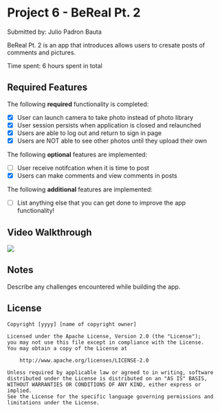 # Project 6 - BeReal Pt. 2

Submitted by: Julio Padron Bauta

BeReal Pt. 2 is an app that introduces allows users to cresate posts of comments and pictures.

Time spent: 6 hours spent in total

## Required Features

The following **required** functionality is completed:

- [x] User can launch camera to take photo instead of photo library
- [x] User session persists when application is closed and relaunched
- [x] Users are able to log out and return to sign in page
- [x] Users are NOT able to see other photos until they upload their own	
 
The following **optional** features are implemented:

- [ ] User receive notifcation when it is time to post
- [x] Users can make comments and view comments in posts	

The following **additional** features are implemented:

- [ ] List anything else that you can get done to improve the app functionality!

## Video Walkthrough

<div>
    <a href="https://www.loom.com/share/8b353867c9b14b138aaec3dab772e522">
    </a>
    <a href="https://www.loom.com/share/8b353867c9b14b138aaec3dab772e522">
      <img style="max-width:300px;" src="https://cdn.loom.com/sessions/thumbnails/8b353867c9b14b138aaec3dab772e522-with-play.gif">
    </a>
  </div>

## Notes

Describe any challenges encountered while building the app.

## License

    Copyright [yyyy] [name of copyright owner]

    Licensed under the Apache License, Version 2.0 (the "License");
    you may not use this file except in compliance with the License.
    You may obtain a copy of the License at

        http://www.apache.org/licenses/LICENSE-2.0

    Unless required by applicable law or agreed to in writing, software
    distributed under the License is distributed on an "AS IS" BASIS,
    WITHOUT WARRANTIES OR CONDITIONS OF ANY KIND, either express or implied.
    See the License for the specific language governing permissions and
    limitations under the License.
